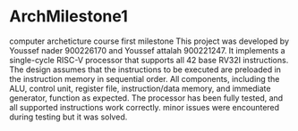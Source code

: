 # ArchMilestone1
computer archeticture course first milestone 
This project was developed by Youssef nader 900226170 and Youssef attalah 900221247. 
It implements a single-cycle RISC-V processor that supports all 42 base RV32I instructions. 
The design assumes that the instructions to be executed are preloaded in the instruction memory in sequential order. 
All components, including the ALU, control unit, register file, instruction/data memory, and immediate generator, function as expected. 
The processor has been fully tested, and all supported instructions work correctly. 
minor issues were encountered during testing but it was solved. 
